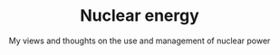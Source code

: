 ---
layout: post
title: Nuclear energy
slug: Nuclear energy
subtitle: My views and thoughts on the use and management of nuclear power
published: 2012-11-09
updated: 2016-11-01
progress: finished
epistemic_state: semi-believed
difficulty: 1
category: policy
tags:
 - energy
 - physics
 - human kind
toc: false
online: true
---
